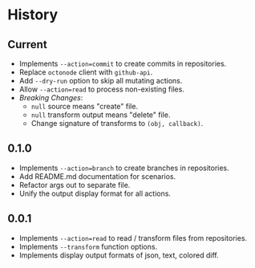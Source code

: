 History
=======

## Current

* Implements `--action=commit` to create commits in repositories.
* Replace `octonode` client with `github-api`.
* Add `--dry-run` option to skip all mutating actions.
* Allow `--action=read` to process non-existing files.
* _Breaking Changes_:
    * `null` source means "create" file.
    * `null` transform output means "delete" file.
    * Change signature of transforms to `(obj, callback)`.

## 0.1.0

* Implements `--action=branch` to create branches in repositories.
* Add README.md documentation for scenarios.
* Refactor args out to separate file.
* Unify the output display format for all actions.

## 0.0.1

* Implements `--action=read` to read / transform files from repositories.
* Implements `--transform` function options.
* Implements display output formats of json, text, colored diff.
